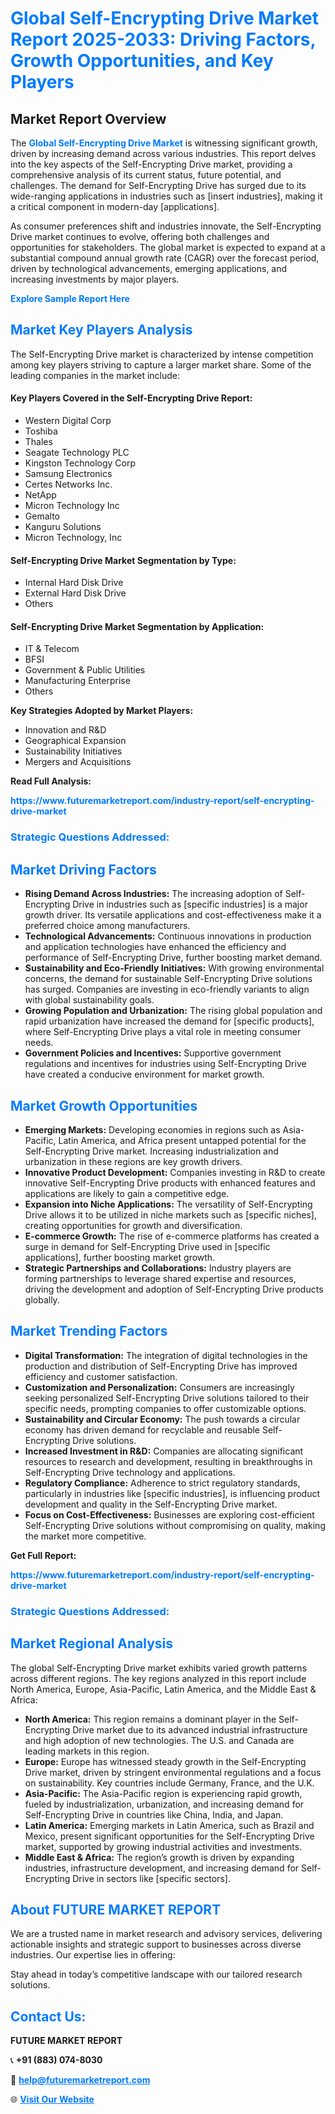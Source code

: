 <h1 style="color: #007BFF;">Global Self-Encrypting Drive Market Report 2025-2033: Driving Factors, Growth Opportunities, and Key Players</h1>

<section id="overview">
<h2>Market Report Overview</h2>
<p>The <a href="https://www.futuremarketreport.com/industry-report/self-encrypting-drive-market" style="color: #007BFF; text-decoration: none;"><strong>Global Self-Encrypting Drive Market</strong></a> is witnessing significant growth, driven by increasing demand across various industries. This report delves into the key aspects of the Self-Encrypting Drive market, providing a comprehensive analysis of its current status, future potential, and challenges. The demand for Self-Encrypting Drive has surged due to its wide-ranging applications in industries such as [insert industries], making it a critical component in modern-day [applications].</p>
<p>As consumer preferences shift and industries innovate, the Self-Encrypting Drive market continues to evolve, offering both challenges and opportunities for stakeholders. The global market is expected to expand at a substantial compound annual growth rate (CAGR) over the forecast period, driven by technological advancements, emerging applications, and increasing investments by major players.</p>
</section>

<section id="overview">
<p><a href="https://www.futuremarketreport.com/request-sample/reportId=81279" style="color: #007BFF; text-decoration: none;"><strong>Explore Sample Report Here</strong></a></p>
</section>

<section id="key-players">
<h2 style="color: #007BFF;">Market Key Players Analysis</h2>
<p>The Self-Encrypting Drive market is characterized by intense competition among key players striving to capture a larger market share. Some of the leading companies in the market include:</p>
<h4>Key Players Covered in the Self-Encrypting Drive Report:</h4>
<ul><li>Western Digital Corp</li><li>Toshiba</li><li>Thales</li><li>Seagate Technology PLC</li><li>Kingston Technology Corp</li><li>Samsung Electronics</li><li>Certes Networks Inc.</li><li>NetApp</li><li>Micron Technology Inc</li><li>Gemalto</li><li>Kanguru Solutions</li><li>Micron Technology, Inc</li></ul>
<h4>Self-Encrypting Drive Market Segmentation by Type:</h4>
<ul><li>Internal Hard Disk Drive</li><li>External Hard Disk Drive</li><li>Others</li></ul>

<h4>Self-Encrypting Drive Market Segmentation by Application:</h4>
<ul><li>IT &amp; Telecom</li><li>BFSI</li><li>Government &amp; Public Utilities</li><li>Manufacturing Enterprise</li><li>Others</li></ul>
<p><strong>Key Strategies Adopted by Market Players:</strong></p>
<ul>
<li>Innovation and R&D</li>
<li>Geographical Expansion</li>
<li>Sustainability Initiatives</li>
<li>Mergers and Acquisitions</li>
</ul>
</section>

<section>
<p><strong>Read Full Analysis: </strong></p><a href="https://www.futuremarketreport.com/industry-report/self-encrypting-drive-market" style="color: #007BFF; text-decoration: none;"><strong>https://www.futuremarketreport.com/industry-report/self-encrypting-drive-market</strong></a>
<h3 style="color: #007BFF;">Strategic Questions Addressed:</h3>
</section>

<section id="driving-factors">
<h2 style="color: #007BFF;">Market Driving Factors</h2>
<ul>
<li><strong>Rising Demand Across Industries:</strong> The increasing adoption of Self-Encrypting Drive in industries such as [specific industries] is a major growth driver. Its versatile applications and cost-effectiveness make it a preferred choice among manufacturers.</li>
<li><strong>Technological Advancements:</strong> Continuous innovations in production and application technologies have enhanced the efficiency and performance of Self-Encrypting Drive, further boosting market demand.</li>
<li><strong>Sustainability and Eco-Friendly Initiatives:</strong> With growing environmental concerns, the demand for sustainable Self-Encrypting Drive solutions has surged. Companies are investing in eco-friendly variants to align with global sustainability goals.</li>
<li><strong>Growing Population and Urbanization:</strong> The rising global population and rapid urbanization have increased the demand for [specific products], where Self-Encrypting Drive plays a vital role in meeting consumer needs.</li>
<li><strong>Government Policies and Incentives:</strong> Supportive government regulations and incentives for industries using Self-Encrypting Drive have created a conducive environment for market growth.</li>
</ul>
</section>

<section id="growth-opportunities">
<h2 style="color: #007BFF;">Market Growth Opportunities</h2>
<ul>
<li><strong>Emerging Markets:</strong> Developing economies in regions such as Asia-Pacific, Latin America, and Africa present untapped potential for the Self-Encrypting Drive market. Increasing industrialization and urbanization in these regions are key growth drivers.</li>
<li><strong>Innovative Product Development:</strong> Companies investing in R&D to create innovative Self-Encrypting Drive products with enhanced features and applications are likely to gain a competitive edge.</li>
<li><strong>Expansion into Niche Applications:</strong> The versatility of Self-Encrypting Drive allows it to be utilized in niche markets such as [specific niches], creating opportunities for growth and diversification.</li>
<li><strong>E-commerce Growth:</strong> The rise of e-commerce platforms has created a surge in demand for Self-Encrypting Drive used in [specific applications], further boosting market growth.</li>
<li><strong>Strategic Partnerships and Collaborations:</strong> Industry players are forming partnerships to leverage shared expertise and resources, driving the development and adoption of Self-Encrypting Drive products globally.</li>
</ul>
</section>

<section id="trending-factors">
<h2 style="color: #007BFF;">Market Trending Factors</h2>
<ul>
<li><strong>Digital Transformation:</strong> The integration of digital technologies in the production and distribution of Self-Encrypting Drive has improved efficiency and customer satisfaction.</li>
<li><strong>Customization and Personalization:</strong> Consumers are increasingly seeking personalized Self-Encrypting Drive solutions tailored to their specific needs, prompting companies to offer customizable options.</li>
<li><strong>Sustainability and Circular Economy:</strong> The push towards a circular economy has driven demand for recyclable and reusable Self-Encrypting Drive solutions.</li>
<li><strong>Increased Investment in R&D:</strong> Companies are allocating significant resources to research and development, resulting in breakthroughs in Self-Encrypting Drive technology and applications.</li>
<li><strong>Regulatory Compliance:</strong> Adherence to strict regulatory standards, particularly in industries like [specific industries], is influencing product development and quality in the Self-Encrypting Drive market.</li>
<li><strong>Focus on Cost-Effectiveness:</strong> Businesses are exploring cost-efficient Self-Encrypting Drive solutions without compromising on quality, making the market more competitive.</li>
</ul>
</section>

<section>
<p><strong>Get Full Report: </strong></p><a href="https://www.futuremarketreport.com/industry-report/self-encrypting-drive-market" style="color: #007BFF; text-decoration: none;"><strong>https://www.futuremarketreport.com/industry-report/self-encrypting-drive-market</strong></a>
<h3 style="color: #007BFF;">Strategic Questions Addressed:</h3>
</section>


<section id="regional-analysis">
<h2 style="color: #007BFF;">Market Regional Analysis</h2>
<p>The global Self-Encrypting Drive market exhibits varied growth patterns across different regions. The key regions analyzed in this report include North America, Europe, Asia-Pacific, Latin America, and the Middle East & Africa:</p>
<ul>
<li><strong>North America:</strong> This region remains a dominant player in the Self-Encrypting Drive market due to its advanced industrial infrastructure and high adoption of new technologies. The U.S. and Canada are leading markets in this region.</li>
<li><strong>Europe:</strong> Europe has witnessed steady growth in the Self-Encrypting Drive market, driven by stringent environmental regulations and a focus on sustainability. Key countries include Germany, France, and the U.K.</li>
<li><strong>Asia-Pacific:</strong> The Asia-Pacific region is experiencing rapid growth, fueled by industrialization, urbanization, and increasing demand for Self-Encrypting Drive in countries like China, India, and Japan.</li>
<li><strong>Latin America:</strong> Emerging markets in Latin America, such as Brazil and Mexico, present significant opportunities for the Self-Encrypting Drive market, supported by growing industrial activities and investments.</li>
<li><strong>Middle East & Africa:</strong> The region’s growth is driven by expanding industries, infrastructure development, and increasing demand for Self-Encrypting Drive in sectors like [specific sectors].</li>
</ul>
</section>

<footer>
<h2 style="color: #007BFF;">About FUTURE MARKET REPORT</h2>
<p>We are a trusted name in market research and advisory services, delivering actionable insights and strategic support to businesses across diverse industries. Our expertise lies in offering:</p>

<p>Stay ahead in today’s competitive landscape with our tailored research solutions.</p>

<h2 style="color: #007BFF;">Contact Us:</h2>
<p><strong>FUTURE MARKET REPORT</strong></p>
<p>📞 <strong>+91 (883) 074-8030</strong></p>
<p>📧 <strong><a href="mailto:help@futuremarketreport.com" style="color: #007BFF;">help@futuremarketreport.com</a></strong></p>
<p>🌐 <strong><a href="https://www.futuremarketreport.com/" style="color: #007BFF;">Visit Our Website</a></strong></p>
</footer>